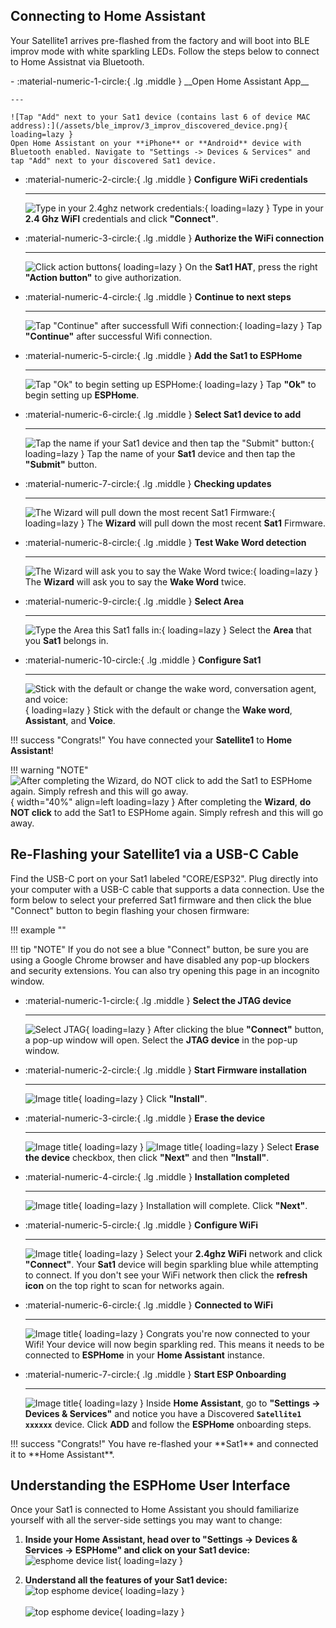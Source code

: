 ## Connecting to Home Assistant
Your Satellite1 arrives pre-flashed from the factory and will boot into BLE improv mode with white sparkling LEDs.  Follow the steps below to connect to Home Assistnat via Bluetooth.

<div class="grid cards" markdown>
-   :material-numeric-1-circle:{ .lg .middle } __Open Home Assistant App__

    ---

    ![Tap "Add" next to your Sat1 device (contains last 6 of device MAC address):](/assets/ble_improv/3_improv_discovered_device.png){ loading=lazy }
    Open Home Assistant on your **iPhone** or **Android** device with Bluetooth enabled. Navigate to "Settings -> Devices & Services" and tap "Add" next to your discovered Sat1 device.

-   :material-numeric-2-circle:{ .lg .middle } __Configure WiFi credentials__

    ---

    ![Type in your 2.4ghz network credentials:](/assets/ble_improv/4_improv_add_wifi_credentials.png){ loading=lazy }
    Type in your **2.4 Ghz WiFI** credentials and click **"Connect"**.

-   :material-numeric-3-circle:{ .lg .middle } __Authorize the WiFi connection__

    ---

    ![Click action buttons](/assets/ble_improv/6_click_action_button.png){ loading=lazy }
    On the **Sat1 HAT**, press the right **"Action button"** to give authorization.

-   :material-numeric-4-circle:{ .lg .middle } __Continue to next steps__

    ---

    ![Tap "Continue" after successfull Wifi connection:](/assets/ble_improv/8_improv_successful_wifi_connection.png){ loading=lazy }
    Tap **"Continue"** after successful Wifi connection.

-   :material-numeric-5-circle:{ .lg .middle } __Add the Sat1 to ESPHome__

    ---

    ![Tap "Ok" to begin setting up ESPHome:](/assets/ble_improv/9_esphome_setup_request.png){ loading=lazy }
    Tap **"Ok"** to begin setting up **ESPHome**.

-   :material-numeric-6-circle:{ .lg .middle } __Select Sat1 device to add__

    ---

    ![Tap the name if your Sat1 device and then tap the "Submit" button:](/assets/ble_improv/10_esphome_select_device.png){ loading=lazy }
    Tap the name of your **Sat1** device and then tap the **"Submit"** button.

-   :material-numeric-7-circle:{ .lg .middle } __Checking updates__

    ---

    ![The Wizard will pull down the most recent Sat1 Firmware:](/assets/ble_improv/12_wizard_checking_for_updates.png){ loading=lazy }
    The **Wizard** will pull down the most recent **Sat1** Firmware.

-   :material-numeric-8-circle:{ .lg .middle } __Test Wake Word detection__

    ---

    ![The Wizard will ask you to say the Wake Word twice:](/assets/ble_improv/13_wizard_first_wake_word_test.png){ loading=lazy }
    The **Wizard** will ask you to say the **Wake Word** twice.

-   :material-numeric-9-circle:{ .lg .middle } __Select Area__

    ---

    ![Type the Area this Sat1 falls in:](/assets/ble_improv/15_wizard_assign_area.png){ loading=lazy }
    Select the **Area** that you **Sat1** belongs in.

-   :material-numeric-10-circle:{ .lg .middle } __Configure Sat1__

    ---

    ![Stick with the default or change the wake word, conversation agent, and voice:](/assets/ble_improv/16_wizard_quick_pipeline_config.png){ loading=lazy }
    Stick with the default or change the **Wake word**, **Assistant**, and **Voice**.
</div>

!!! success "Congrats!"
    You have connected your **Satellite1** to **Home Assistant**!

!!! warning "NOTE"
    ![After completing the Wizard, do NOT click to add the Sat1 to ESPHome again.  Simply refresh and this will go away.](/assets/ble_improv/17_ignore_device_discovered_cut.png){ width="40%" align=left loading=lazy }
    After completing the **Wizard**, **do NOT click** to add the Sat1 to ESPHome again.  Simply refresh and this will go away.

## Re-Flashing your Satellite1 via a USB-C Cable

Find the USB-C port on your Sat1 labeled "CORE/ESP32".  Plug directly into your computer with a USB-C cable that supports a data connection. Use the form below to select your preferred Sat1 firmware and then click the blue "Connect" button to begin flashing your chosen firmware:

!!! example ""
    <div class="form-container" id="firmware-selector" role="form" aria-live="polite"></div>
    <div class="next-steps" markdown>
    !!! tip "NOTE"
        If you do not see a blue "Connect" button, be sure you are using a Google Chrome browser and have disabled any pop-up blockers and security extensions.  You can also try opening this page in an incognito window.
    </div>

<div class="next-steps grid cards" markdown>

-   :material-numeric-1-circle:{ .lg .middle } __Select the JTAG device__

    ---

    ![Select JTAG](/assets/ESPHome-SerialConn.png){ loading=lazy }
    After clicking the blue **"Connect"** button, a pop-up window will open.  Select the **JTAG device** in the pop-up window.

-   :material-numeric-2-circle:{ .lg .middle } __Start Firmware installation__

    ---

    ![Image title](/assets/ESPHome-Install.png){ loading=lazy }
    Click **"Install"**.

-   :material-numeric-3-circle:{ .lg .middle } __Erase the device__

    ---

    ![Image title](/assets/ESPHome-Erase.png){ loading=lazy }
    ![Image title](/assets/ESPHome-ConfirmInstall.png){ loading=lazy }
    Select **Erase the device** checkbox, then click **"Next"** and then **"Install"**.

-   :material-numeric-4-circle:{ .lg .middle } __Installation completed__

    ---

    ![Image title](/assets/ESPHome-InstallationComplete.png){ loading=lazy }
    Installation will complete. Click **"Next"**.

-   :material-numeric-5-circle:{ .lg .middle } __Configure WiFi__

    ---

    ![Image title](/assets/ConfigureWifi.png){ loading=lazy }
    Select your **2.4ghz WiFi** network and click **"Connect"**.  Your **Sat1** device will begin sparkling blue while attempting to connect. If you don't see your WiFi network then click the **refresh icon** on the top right to scan for networks again.

-   :material-numeric-6-circle:{ .lg .middle } __Connected to WiFi__

    ---

    ![Image title](/assets/ESPHome-WiFiConnected.png){ loading=lazy }
    Congrats you're now connected to your Wifi! Your device will now begin sparkling red. This means it needs to be connected to **ESPHome** in your **Home Assistant** instance.

-   :material-numeric-7-circle:{ .lg .middle } __Start ESP Onboarding__

    ---

    ![Image title](/assets/discovered_sat1.png){ loading=lazy }
    Inside **Home Assistant**, go to **"Settings -> Devices & Services"** and notice you have a Discovered **`Satellite1 xxxxxx`** device. Click **ADD** and follow the **ESPHome** onboarding steps.
</div>

<div class="next-steps" markdown>
!!! success "Congrats!"
    You have re-flashed your **Sat1** and connected it to **Home Assistant**.
</div>

## Understanding the ESPHome User Interface
Once your Sat1 is connected to Home Assistant you should familiarize yourself with all the server-side settings you may want to change:

1. <b>Inside your Home Assistant, head over to "Settings -> Devices & Services -> ESPHome" and click on your Sat1 device:</b>
  <br>![esphome device list](/assets/esphome/1_esphome_device_list.png){ loading=lazy }</br>

  2. <b>Understand all the features of your Sat1 device:</b>
  <br>![top esphome device](/assets/esphome/2_esphome_top_page.png){ loading=lazy }</br>
  <br>![top esphome device](/assets/esphome/3_esphome_bottom_page.png){ loading=lazy }</br>